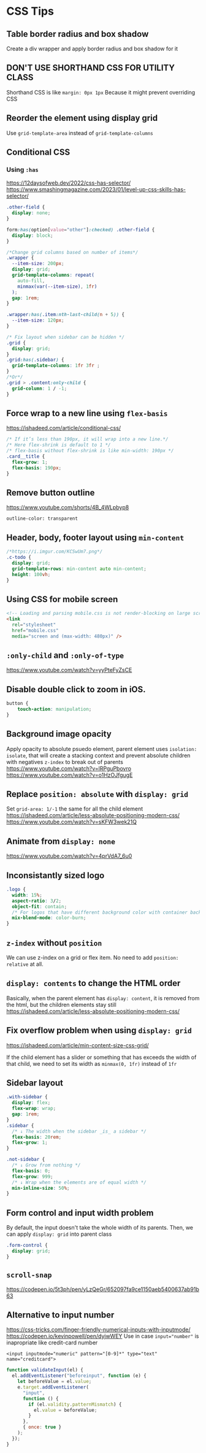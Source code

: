 # CSS Tips

## Table border radius and box shadow

Create a div wrapper and apply border radius and box shadow for it

## DON'T USE SHORTHAND CSS FOR UTILITY CLASS

Shorthand CSS is like `margin: 0px 1px`
Because it might prevent overriding CSS

## Reorder the element using display grid

Use `grid-template-area` instead of `grid-template-columns`

## Conditional CSS

### Using `:has`

<https://12daysofweb.dev/2022/css-has-selector/>
<https://www.smashingmagazine.com/2023/01/level-up-css-skills-has-selector/>
```css
.other-field {
  display: none;
}

form:has(option[value="other"]:checked) .other-field {
  display: block;
}

/*Change grid columns based on number of items*/
.wrapper {
  --item-size: 200px;
  display: grid;
  grid-template-columns: repeat(
    auto-fill,
    minmax(var(--item-size), 1fr)
  );
  gap: 1rem;
}

.wrapper:has(.item:nth-last-child(n + 5)) {
  --item-size: 120px;
}

/* Fix layout when sidebar can be hidden */
.grid {
  display: grid;
}
.grid:has(.sidebar) {
  grid-template-columns: 1fr 3fr ;
}
/*Or*/
.grid > .content:only-child {
  grid-column: 1 / -1;
}
```

## Force wrap to a new line using `flex-basis`

<https://ishadeed.com/article/conditional-css/>
```css
/* If it’s less than 190px, it will wrap into a new line.*/
/* Here flex-shrink is default to 1 */
/* flex-basis without flex-shrink is like min-width: 190px */
.card__title {
  flex-grow: 1;
  flex-basis: 190px;
}
```

## Remove button outline

<https://www.youtube.com/shorts/4B_4WLpbyp8>

`outline-color: transparent`

## Header, body, footer layout using `min-content`

```css
/*https://i.imgur.com/KCSwUm7.png*/
.c-todo {
  display: grid;
  grid-template-rows: min-content auto min-content;
  height: 100vh;
}
```

## Using CSS for mobile screen

```html
<!-- Loading and parsing mobile.css is not render-blocking on large screens -->
<link
  rel="stylesheet"
  href="mobile.css"
  media="screen and (max-width: 480px)" />
```

## `:only-child` and `:only-of-type`

<https://www.youtube.com/watch?v=yyPteFyZsCE>

## Disable double click to zoom in iOS.

```css
button {
    touch-action: manipulation;
}
```

## Background image opacity

Apply opacity to absolute psuedo element, parent element uses `isolation: isolate`, that will create a stacking context and prevent absolute children with negatives `z-index` to break out of parents
<https://www.youtube.com/watch?v=lRPguPbovro>
<https://www.youtube.com/watch?v=o1HzOJfgugE>

## Replace `position: absolute` with `display: grid`

Set `grid-area: 1/-1` the same for all the child element
<https://ishadeed.com/article/less-absolute-positioning-modern-css/>
<https://www.youtube.com/watch?v=sKFW3wek21Q>

## Animate from `display: none`

<https://www.youtube.com/watch?v=4prVdA7_6u0>

## Inconsistantly sized logo

```css
.logo {
  width: 15%;
  aspect-ratio: 3/2;
  object-fit: contain;
  /* For logos that have different background color with container background color  */
  mix-blend-mode: color-burn; 
}
```

## `z-index` without `position`

We can use z-index on a grid or flex item. No need to add `position: relative` at all.

## `display: contents` to change the HTML order

Basically, when the parent element has `display: content`, it is removed from the html, but the children elements stay still
<https://ishadeed.com/article/less-absolute-positioning-modern-css/>

## Fix overflow problem when using `display: grid`

<https://ishadeed.com/article/min-content-size-css-grid/>

If the child element has a slider or something that has exceeds the width of that child, we need to set its width as `minmax(0, 1fr)` instead of `1fr`

## Sidebar layout

```css
.with-sidebar {
  display: flex;
  flex-wrap: wrap;
  gap: 1rem;
}
.sidebar {
  /* ↓ The width when the sidebar _is_ a sidebar */
  flex-basis: 20rem;
  flex-grow: 1;
}

.not-sidebar {
  /* ↓ Grow from nothing */
  flex-basis: 0;
  flex-grow: 999;
  /* ↓ Wrap when the elements are of equal width */
  min-inline-size: 50%;
}
```

## Form control and input width problem

By default, the input doesn't take the whole width of its parents. Then, we can apply `display: grid` into parent class

```css
.form-control {
  display: grid;
}
```

## `scroll-snap`

<https://codepen.io/5t3ph/pen/yLzQeGr/652097fa9ce1150aeb5400637ab91b63>

## Alternative to input number

<https://css-tricks.com/finger-friendly-numerical-inputs-with-inputmode/>
<https://codepen.io/kevinpowell/pen/dyjwWEY>
Use in case `input="number"` is inapropriate like credit-card number

`<input inputmode="numeric" pattern="[0-9]*" type="text" name="creditcard">`

```js
function validateInput(el) {
  el.addEventListener("beforeinput", function (e) {
    let beforeValue = el.value;
    e.target.addEventListener(
      "input",
      function () {
        if (el.validity.patternMismatch) {
          el.value = beforeValue;
        }
      },
      { once: true }
    );
  });
}
```
